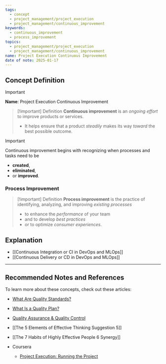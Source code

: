 ```yaml
---
tags:
  - concept
  - project_management/project_execution
  - project_management/continuous_improvement
keywords:
  - continuous_improvement
  - process_improvement
topics:
  - project_management/project_execution
  - project_management/continuous_improvement
name: Project Execution Continuous Improvement
date of note: 2025-01-17
---
```


## Concept Definition

>[!important]
>**Name**: Project Execution Continuous Improvement

>[!important] Definition 
>**Continuous improvement** is an *ongoing effort* to improve products or services.
> 
>- It helps ensure that a product *steadily* makes its way *toward* the best possible outcome.


>[!important]
>Continuous improvement begins with recognizing when processes and tasks need to be 
>- **created**, 
>- **eliminated**, 
>- or **improved**.

### Process Improvement

>[!important] Definition
>**Process improvement** is the practice of identifying, analyzing, and improving *existing processes* 
>- to enhance the *performance* of your team 
>- and to develop *best practices* 
>- or to optimize *consumer experiences*.


## Explanation




- [[Continuous Integration or CI in DevOps and MLOps]]
- [[Continuous Delivery or CD in DevOps and MLOps]]


-----------
##  Recommended Notes and References

To learn more about these concepts, check out these articles: 

- [What Are Quality Standards?](https://asq.org/quality-resources/learn-about-standards)
- [What Is a Quality Plan?](https://asq.org/quality-resources/quality-plans)
- [Quality Assurance & Quality Control](https://asq.org/quality-resources/quality-assurance-vs-control)

- [[The 5 Elements of Effective Thinking Suggestion 5]]
- [[The 7 Habits of Highly Effective People 6 Synergy]]

- Coursera
	- [Project Execution: Running the Project](https://www.coursera.org/learn/project-execution-google/home/welcome)